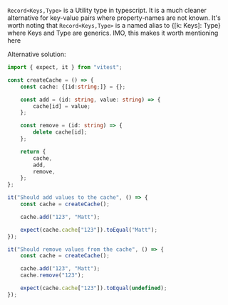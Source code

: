 `Record<Keys,Type>` is a Utility type in typescript. It is a much cleaner alternative for key-value pairs where property-names are not known. It's worth noting that `Record<Keys,Type>` is a named alias to {[k: Keys]: Type} where Keys and Type are generics. IMO, this makes it worth mentioning here

Alternative solution:

```ts
import { expect, it } from "vitest";

const createCache = () => {
	const cache: {[id:string;]} = {};

	const add = (id: string, value: string) => {
		cache[id] = value;
	};

	const remove = (id: string) => {
		delete cache[id];
	};

	return {
		cache,
		add,
		remove,
	};
};

it("Should add values to the cache", () => {
	const cache = createCache();

	cache.add("123", "Matt");

	expect(cache.cache["123"]).toEqual("Matt");
});

it("Should remove values from the cache", () => {
	const cache = createCache();

	cache.add("123", "Matt");
	cache.remove("123");

	expect(cache.cache["123"]).toEqual(undefined);
});

```